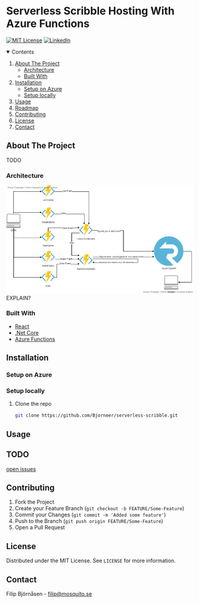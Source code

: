 # Serverless Scribble Hosting With Azure Functions

[![MIT License][license-shield]][license-url]
[![LinkedIn][linkedin-shield]][linkedin-url]

<details open="open">
  <summary>Contents</summary>
  <ol>
    <li>
      <a href="#about">About The Project</a>
      <ul>
        <li><a href="#architecture">Architecture</a></li>
        <li><a href="#built-with">Built With</a></li>
      </ul>
    </li>
    <li>
      <a href="#getting-started">Installation</a>
      <ul>
        <li><a href="#azure">Setup on Azure</a></li>
        <li><a href="#locally">Setup locally</a></li>
      </ul>
    </li>
    <li><a href="#usage">Usage</a></li>
    <li><a href="#roadmap">Roadmap</a></li>
    <li><a href="#contributing">Contributing</a></li>
    <li><a href="#license">License</a></li>
    <li><a href="#contact">Contact</a></li>
  </ol>
</details>



## About The Project

TODO

### Architecture

![alt text][architecture]
EXPLAIN?

### Built With

* [React](https://reactjs.org/)
* [.Net Core](https://docs.microsoft.com/en-us/dotnet/fundamentals/)
* [Azure Functions](https://azure.microsoft.com/en-us/services/functions/)

## Installation

### Setup on Azure

### Setup locally

1. Clone the repo
   ```sh
   git clone https://github.com/Bjorneer/serverless-scribble.git
   ```
   
## Usage

## TODO

[open issues](https://github.com/Bjorneer/serverless-scribble/issues)

## Contributing

1. Fork the Project
2. Create your Feature Branch (`git checkout -b FEATURE/Some-Feature`)
3. Commit your Changes (`git commit -m 'Added some feature'`)
4. Push to the Branch (`git push origin FEATURE/Some-Feature`)
5. Open a Pull Request

## License

Distributed under the MIT License. See `LICENSE` for more information.

## Contact

Filip Björnåsen - filip@mosquito.se

[license-shield]: https://img.shields.io/github/license/othneildrew/Best-README-Template.svg?style=for-the-badge
[license-url]: https://github.com/Bjorneer/serverless-scribble/blob/master/LICENSE
[linkedin-shield]: https://img.shields.io/badge/-LinkedIn-black.svg?style=for-the-badge&logo=linkedin&colorB=555
[linkedin-url]: https://www.linkedin.com/in/filip-bj%C3%B6rn%C3%A5sen-b07a7a1b3/
[architecture]: https://github.com/Bjorneer/serverless-scribble/blob/master/Assets/DrawThatThing.vpd.png?raw=true
